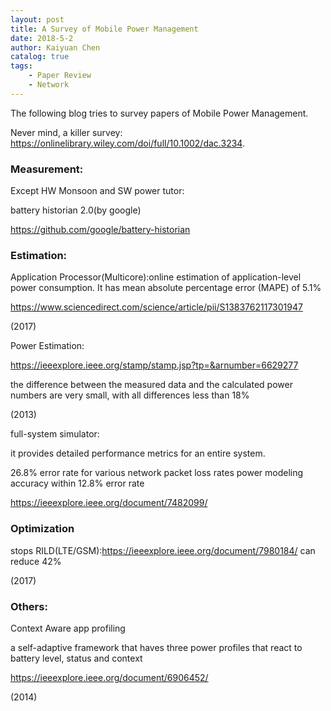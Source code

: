 ```yaml
---
layout: post
title: A Survey of Mobile Power Management 
date: 2018-5-2
author: Kaiyuan Chen
catalog: true
tags:
    - Paper Review
    - Network
---
```

The following blog tries to survey papers of Mobile Power Management. 

Never mind, a killer survey: https://onlinelibrary.wiley.com/doi/full/10.1002/dac.3234. 

### Measurement:

Except HW Monsoon and SW power tutor: 

battery historian 2.0(by google)

https://github.com/google/battery-historian



### Estimation:

Application Processor(Multicore):online estimation of application-level power consumption. It has mean absolute percentage error (MAPE) of 5.1%

https://www.sciencedirect.com/science/article/pii/S1383762117301947

(2017)

Power Estimation:

https://ieeexplore.ieee.org/stamp/stamp.jsp?tp=&arnumber=6629277

the difference between the measured data
and the calculated power numbers are very small, with all differences less than 18%

(2013)



full-system simulator:  

it provides detailed performance metrics for an entire system.

26.8% error rate for various network packet loss rates
power modeling accuracy within 12.8% error rate

https://ieeexplore.ieee.org/document/7482099/



### Optimization 

stops RILD(LTE/GSM):https://ieeexplore.ieee.org/document/7980184/ can reduce 42%

(2017)



### Others:

Context Aware app profiling

 a self-adaptive framework that haves three power profiles that react to battery level, status and context

https://ieeexplore.ieee.org/document/6906452/

(2014)
